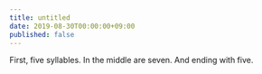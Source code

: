 ```yaml
---
title: untitled
date: 2019-08-30T00:00:00+09:00
published: false
---
```


First, five syllables.
In the middle are seven.
And ending with five.